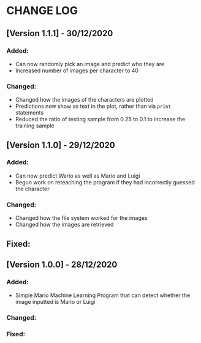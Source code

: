# CHANGE LOG

## [Version 1.1.1] - 30/12/2020

### Added:
- Can now randomly pick an image and predict who they are
- Increased number of images per character to 40

### Changed:
- Changed how the images of the characters are plotted
- Predictions now show as text in the plot, rather than via `print` statements
- Reduced the ratio of testing sample from 0.25 to 0.1 to increase the training sample

## [Version 1.1.0] - 29/12/2020

### Added:
- Can now predict Wario as well as Mario and Luigi
- Begun work on reteaching the program if they had incorrectly guessed the character

### Changed:
- Changed how the file system worked for the images
- Changed how the images are retrieved

## Fixed:

## [Version 1.0.0] - 28/12/2020

### Added:
- Simple Mario Machine Learning Program that can detect whether the image inputted is Mario or Luigi

### Changed:

### Fixed:
